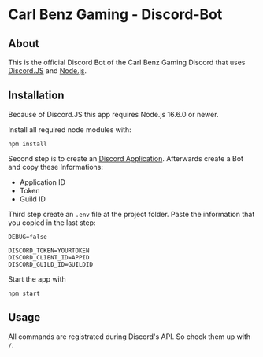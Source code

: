 # Carl Benz Gaming - Discord-Bot
## About
This is the official Discord Bot of the Carl Benz Gaming Discord that uses [Discord.JS](https://discord.js.org/) and [Node.js](https://nodejs.org/).
## Installation
Because of Discord.JS this app requires Node.js 16.6.0 or newer.

Install all required node modules with:

    npm install

Second step is to create an [Discord Application](https://discord.com/developers/applications). Afterwards create a Bot and copy these Informations:

 - Application ID
 - Token
 - Guild ID

Third step create an `.env` file at the project folder. Paste the information that you copied in the last step:

    DEBUG=false
    
    DISCORD_TOKEN=YOURTOKEN
    DISCORD_CLIENT_ID=APPID
    DISCORD_GUILD_ID=GUILDID

Start the app with

    npm start

## Usage
All commands are registrated during Discord's API. So check them up with `/`.